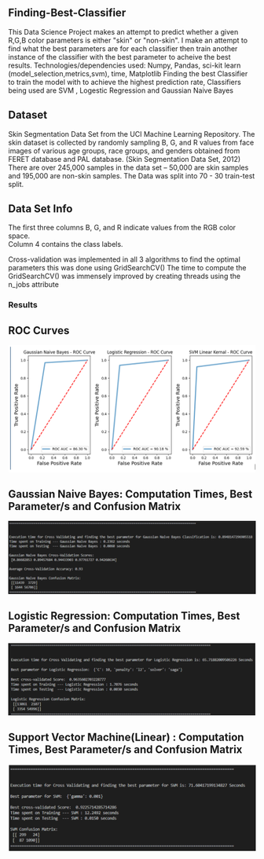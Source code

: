 ## Finding-Best-Classifier
This Data Science Project makes an attempt to predict whether a given R,G,B color parameters is either "skin" or "non-skin".
I make an attempt to find what the best parameters are for each classifier then train another instance of the classifier with the best parameter to acheive the best results.
Technologies/dependencies used: Numpy, Pandas, sci-kit learn (model_selection,metrics,svm), time, Matplotlib 
Finding the best Classifier to train the model with to achieve the highest prediction rate, Classifiers being used are SVM , Logestic Regression and Gaussian Naive Bayes

## Dataset

Skin Segmentation Data Set from the UCI Machine Learning Repository. The skin dataset is collected by randomly sampling B, G, and R values from face images of various age groups, race groups, and genders obtained from FERET database and PAL database. (Skin Segmentation Data Set, 2012) There are over 245,000 samples in the data set – 50,000 are skin samples and 195,000 are non-skin samples. The Data was split into 70 - 30 train-test split. 

## Data Set Info 

The first three columns B, G, and R indicate values from the RGB color space.  
Column 4 contains the class labels. 

Cross-validation was implemented in all 3 algorithms to find the optimal parameters this was done using GridSearchCV() 
The time to compute the GridSearchCV() was immensely improved by creating threads using the n_jobs attribute   

### Results
## ROC Curves 
![ROC Curves](./ROC.PNG)

## Gaussian Naive Bayes: Computation Times, Best Parameter/s and Confusion Matrix
![Gaussian Naive Bayes](./GB%20Result.PNG)

## Logistic Regression: Computation Times, Best Parameter/s and Confusion Matrix
![Logistic Regression](./Logistic%20Regression%20Result.PNG)

## Support Vector Machine(Linear) : Computation Times, Best Parameter/s and Confusion Matrix
![Support Vector Machine](./SVM%20Result.PNG)

